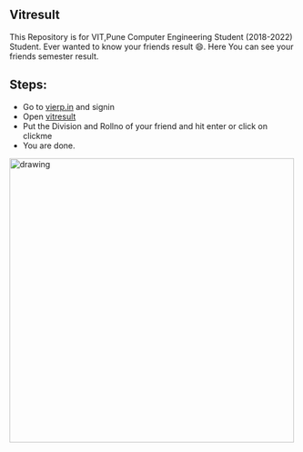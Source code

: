 ## Vitresult

This Repository is for VIT,Pune Computer Engineering Student (2018-2022) Student.
 Ever wanted to know your friends result 😄.
 Here You can see your friends semester result.
 
## Steps:
- Go to [vierp.in](https://www.vierp.in/) and signin
- Open [vitresult](https://pankaj-bit.github.io/vitresult.github.io/)
- Put the Division and Rollno of your friend and hit enter or click on clickme
- You are done.
   
<img src="https://user-images.githubusercontent.com/55937021/104315075-69e66580-5500-11eb-9105-65250d030343.png" alt="drawing" width="500"/>
